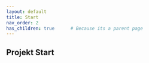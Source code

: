 ```yaml
---
layout: default
title: Start
nav_order: 2
has_children: true      # Because its a parent page
---
```


## Projekt Start

